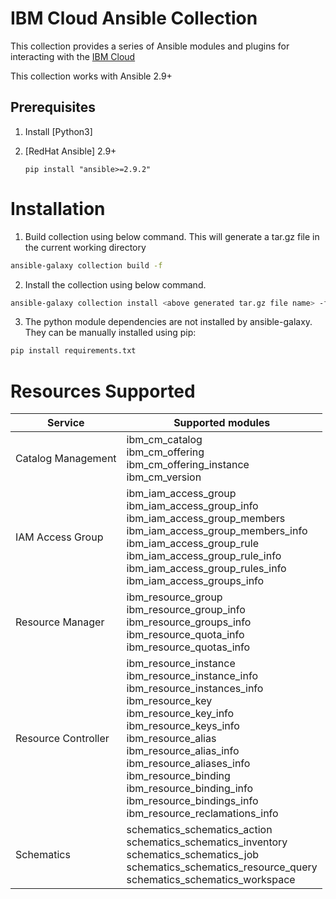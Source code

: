 # IBM Cloud Ansible Collection
This collection provides a series of Ansible modules and plugins for interacting with the [IBM Cloud](https://cloud.ibm.com/)

This collection works with Ansible 2.9+

## Prerequisites

1. Install [Python3]

2. [RedHat Ansible] 2.9+

    ```
    pip install "ansible>=2.9.2"
    ```

# Installation
1. Build collection using below command. This will generate a tar.gz file in the current working directory
```bash
ansible-galaxy collection build -f
```
2.  Install the collection using below command.
```bash
ansible-galaxy collection install <above generated tar.gz file name> -f
```
3. The python module dependencies are not installed by ansible-galaxy. They can be manually installed using pip:
```bash
pip install requirements.txt
```

# Resources Supported
|Service|Supported modules|
|------|-----|
|Catalog Management|ibm_cm_catalog<br>ibm_cm_offering<br>ibm_cm_offering_instance<br>ibm_cm_version |
|IAM Access Group |ibm_iam_access_group<br>ibm_iam_access_group_info<br>ibm_iam_access_group_members<br>ibm_iam_access_group_members_info<br>ibm_iam_access_group_rule<br>ibm_iam_access_group_rule_info<br>ibm_iam_access_group_rules_info<br>ibm_iam_access_groups_info |
|Resource Manager |ibm_resource_group<br>ibm_resource_group_info<br>ibm_resource_groups_info <br>ibm_resource_quota_info<br>ibm_resource_quotas_info |
|Resource Controller |ibm_resource_instance<br>ibm_resource_instance_info<br>ibm_resource_instances_info<br> ibm_resource_key<br>ibm_resource_key_info<br>ibm_resource_keys_info <br> ibm_resource_alias<br>ibm_resource_alias_info<br>ibm_resource_aliases_info <br> ibm_resource_binding<br>ibm_resource_binding_info<br>ibm_resource_bindings_info<br>ibm_resource_reclamations_info |
|Schematics |schematics_schematics_action<br>schematics_schematics_inventory<br>schematics_schematics_job<br>schematics_schematics_resource_query<br>schematics_schematics_workspace |
